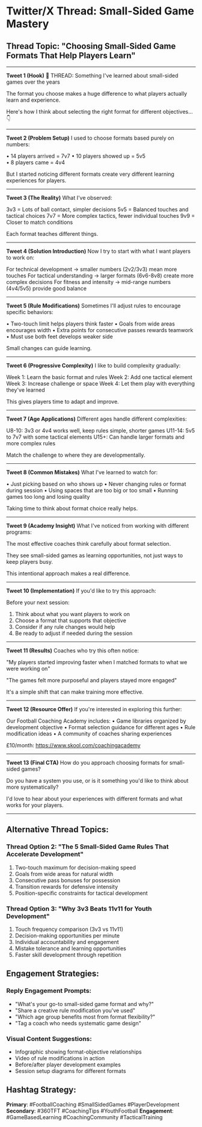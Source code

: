 # Twitter/X Thread: Small-Sided Game Mastery

## Thread Topic: "Choosing Small-Sided Game Formats That Help Players Learn"

---

**Tweet 1 (Hook)**
🧵 THREAD: Something I've learned about small-sided games over the years

The format you choose makes a huge difference to what players actually learn and experience.

Here's how I think about selecting the right format for different objectives... 👇

---

**Tweet 2 (Problem Setup)**
I used to choose formats based purely on numbers:

• 14 players arrived = 7v7
• 10 players showed up = 5v5  
• 8 players came = 4v4

But I started noticing different formats create very different learning experiences for players.

---

**Tweet 3 (The Reality)**
What I've observed:

3v3 = Lots of ball contact, simpler decisions
5v5 = Balanced touches and tactical choices
7v7 = More complex tactics, fewer individual touches
9v9 = Closer to match conditions

Each format teaches different things.

---

**Tweet 4 (Solution Introduction)**
Now I try to start with what I want players to work on:

For technical development → smaller numbers (2v2/3v3) mean more touches
For tactical understanding → larger formats (6v6-8v8) create more complex decisions
For fitness and intensity → mid-range numbers (4v4/5v5) provide good balance

---

**Tweet 5 (Rule Modifications)**
Sometimes I'll adjust rules to encourage specific behaviors:

• Two-touch limit helps players think faster
• Goals from wide areas encourages width
• Extra points for consecutive passes rewards teamwork
• Must use both feet develops weaker side

Small changes can guide learning.

---

**Tweet 6 (Progressive Complexity)**
I like to build complexity gradually:

Week 1: Learn the basic format and rules
Week 2: Add one tactical element  
Week 3: Increase challenge or space
Week 4: Let them play with everything they've learned

This gives players time to adapt and improve.

---

**Tweet 7 (Age Applications)**
Different ages handle different complexities:

U8-10: 3v3 or 4v4 works well, keep rules simple, shorter games
U11-14: 5v5 to 7v7 with some tactical elements
U15+: Can handle larger formats and more complex rules

Match the challenge to where they are developmentally.

---

**Tweet 8 (Common Mistakes)**
What I've learned to watch for:

• Just picking based on who shows up
• Never changing rules or format during session
• Using spaces that are too big or too small
• Running games too long and losing quality

Taking time to think about format choice really helps.

---

**Tweet 9 (Academy Insight)**
What I've noticed from working with different programs:

The most effective coaches think carefully about format selection.

They see small-sided games as learning opportunities, not just ways to keep players busy.

This intentional approach makes a real difference.

---

**Tweet 10 (Implementation)**
If you'd like to try this approach:

Before your next session:
1. Think about what you want players to work on
2. Choose a format that supports that objective
3. Consider if any rule changes would help
4. Be ready to adjust if needed during the session

---

**Tweet 11 (Results)**
Coaches who try this often notice:

"My players started improving faster when I matched formats to what we were working on"

"The games felt more purposeful and players stayed more engaged"

It's a simple shift that can make training more effective.

---

**Tweet 12 (Resource Offer)**
If you're interested in exploring this further:

Our Football Coaching Academy includes:
• Game libraries organized by development objective
• Format selection guidance for different ages
• Rule modification ideas
• A community of coaches sharing experiences

£10/month: https://www.skool.com/coachingacademy

---

**Tweet 13 (Final CTA)**
How do you approach choosing formats for small-sided games?

Do you have a system you use, or is it something you'd like to think about more systematically?

I'd love to hear about your experiences with different formats and what works for your players.

---

## Alternative Thread Topics:

### Thread Option 2: "The 5 Small-Sided Game Rules That Accelerate Development"
1. Two-touch maximum for decision-making speed
2. Goals from wide areas for natural width
3. Consecutive pass bonuses for possession
4. Transition rewards for defensive intensity
5. Position-specific constraints for tactical development

### Thread Option 3: "Why 3v3 Beats 11v11 for Youth Development"
1. Touch frequency comparison (3v3 vs 11v11)
2. Decision-making opportunities per minute
3. Individual accountability and engagement
4. Mistake tolerance and learning opportunities
5. Faster skill development through repetition

## Engagement Strategies:

### Reply Engagement Prompts:
- "What's your go-to small-sided game format and why?"
- "Share a creative rule modification you've used"
- "Which age group benefits most from format flexibility?"
- "Tag a coach who needs systematic game design"

### Visual Content Suggestions:
- Infographic showing format-objective relationships
- Video of rule modifications in action
- Before/after player development examples
- Session setup diagrams for different formats

## Hashtag Strategy:
**Primary**: #FootballCoaching #SmallSidedGames #PlayerDevelopment
**Secondary**: #360TFT #CoachingTips #YouthFootball
**Engagement**: #GameBasedLearning #CoachingCommunity #TacticalTraining